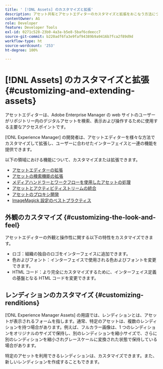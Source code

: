 ```yaml
---
title: ' [!DNL Assets] のカスタマイズと拡張'
description: アセット共有とアセットエディターのカスタマイズと拡張をおこなう方法について説明します。これにより、ユーザーに合わせたインターフェイスと一連の機能が提供されます。
contentOwner: AG
role: Developer
feature: Developer Tools
exl-id: 0271c528-23b0-4a3a-b5e8-5baf6cdeecc7
source-git-commit: b220adf6fa3e9faf94389b9a9416b7fca2f89d9d
workflow-type: ht
source-wordcount: '253'
ht-degree: 100%

---
```


# [!DNL Assets] のカスタマイズと拡張 {#customizing-and-extending-assets}

アセットエディターは、Adobe Enterprise Manager の web サイトのユーザーがリポジトリー内のデジタルアセットを検索、表示および操作するために使用する主要なアクセスポイントです。

[!DNL Experience Manager] の開発者は、アセットエディターを様々な方法でカスタマイズして拡張し、ユーザーに合わせたインターフェイスと一連の機能を提供できます。

以下の領域における機能について、カスタマイズまたは拡張できます。

* [アセットエディターの拡張](asseteditorx.md)
* [アセットの検索機能の拡張](searchx.md)
* [メディアハンドラーとワークフローを使用したアセットの処理](media-handlers.md)
* [アセットとアクティビティストリームの統合](extending-activity-stream.md)
* [アセットのプロキシ開発](proxy.md)
* [ImageMagick 設定のベストプラクティス](best-practices-for-imagemagick.md)

## 外観のカスタマイズ {#customizing-the-look-and-feel}

アセットエディターの外観と操作性に関する以下の特性をカスタマイズできます。

* ロゴ：組織の独自のロゴをインターフェイスに追加できます。
* 色およびフォント：インターフェイスで使用される色およびフォントを変更できます。
* HTML コード：より完全にカスタマイズするために、インターフェイス定義の基盤となる HTML コードを変更できます。

## レンディションのカスタマイズ {#customizing-renditions}

[!DNL Experience Manager Assets] の用語では、レンディションとは、アセットが表示されるフォームを指します。通常、特定のアセットは、複数のレンディションを持つ場合があります。例えば、フルカラー画像は、1 つのレンディションをオリジナルのサイズで保持し、別のレンディションを縮小サイズで、さらに別のレンディションを縮小されグレースケールに変換された状態で保持している場合があります。

特定のアセットを利用できるレンディションは、カスタマイズできます。また、新しいレンディションを作成することもできます。
